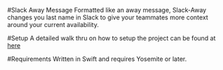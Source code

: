 #Slack Away Message
Formatted like an away message, Slack-Away changes you last name in Slack to give your teammates more context around your current availability.

#Setup
A detailed walk thru on how to setup the project can be found at [here](https://medium.com/@adamesgie/set-an-away-message-in-slack-c14870882186#.sj32gnx34)

#Requirements
Written in Swift and requires Yosemite or later.

